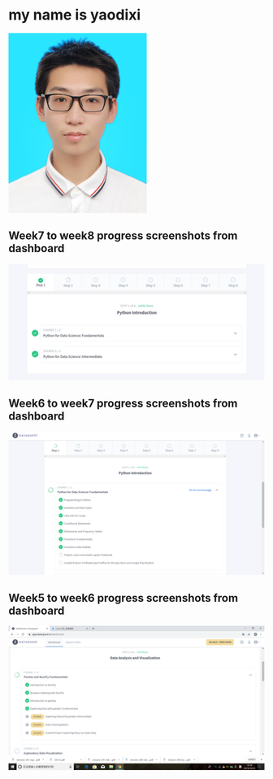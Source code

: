 
# my name is yaodixi
![](https://github.com/ophwsjtu18/ohw19f/blob/master/student/yaodixi/pictures/%E8%93%9D%E5%BA%95%E8%AF%81%E4%BB%B6%E7%85%A7.jpg)

## Week7 to week8 progress screenshots from dashboard
![](https://github.com/ophwsjtu18/ohw19f/blob/master/student/yaodixi/pictures/Week7%20to%20week8%20progress%20screenshots%20from%20dashboard.JPG)

## Week6 to week7 progress screenshots from dashboard
![](https://github.com/ophwsjtu18/ohw19f/blob/master/student/yaodixi/pictures/Week6%20to%20week7%20progress%20screenshots%20from%20dashboard.png)

## Week5 to week6 progress screenshots from dashboard
![](https://github.com/ophwsjtu18/ohw19f/blob/master/student/yaodixi/pictures/Week5_to_week6_progress_screenshots_from_dashboard.png)


